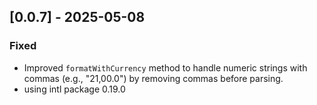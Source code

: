 ## [0.0.7] - 2025-05-08
### Fixed
- Improved `formatWithCurrency` method to handle numeric strings with commas (e.g., "21,00.0") by removing commas before parsing.
- using intl package 0.19.0
